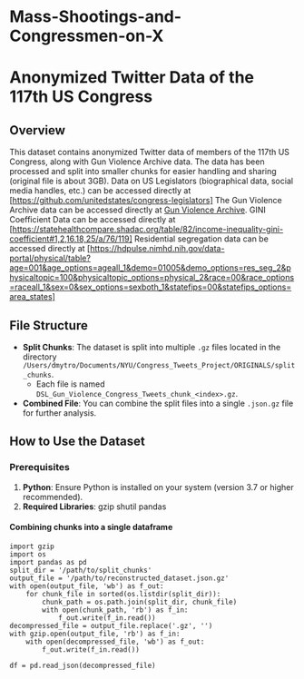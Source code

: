# Mass-Shootings-and-Congressmen-on-X

# Anonymized Twitter Data of the 117th US Congress

## Overview
This dataset contains anonymized Twitter data of members of the 117th US Congress, along with Gun Violence Archive data. The data has been processed and split into smaller chunks for easier handling and sharing (original file is about 3GB). 
Data on US Legislators (biographical data, social media handles, etc.) can be accessed directly at [https://github.com/unitedstates/congress-legislators]
The Gun Violence Archive data can be accessed directly at [Gun Violence Archive](https://www.gunviolencearchive.org/).
GINI Coefficient Data can be accessed directly at [https://statehealthcompare.shadac.org/table/82/income-inequality-gini-coefficient#1,2,16,18,25/a/76/119]
Residential segregation data can be accessed directly at [https://hdpulse.nimhd.nih.gov/data-portal/physical/table?age=001&age_options=ageall_1&demo=01005&demo_options=res_seg_2&physicaltopic=100&physicaltopic_options=physical_2&race=00&race_options=raceall_1&sex=0&sex_options=sexboth_1&statefips=00&statefips_options=area_states]

## File Structure
- **Split Chunks**: The dataset is split into multiple `.gz` files located in the directory `/Users/dmytro/Documents/NYU/Congress_Tweets_Project/ORIGINALS/split_chunks`.
  - Each file is named `DSL_Gun_Violence_Congress_Tweets_chunk_<index>.gz`.
- **Combined File**: You can combine the split files into a single `.json.gz` file for further analysis.

## How to Use the Dataset

### Prerequisites
1. **Python**: Ensure Python is installed on your system (version 3.7 or higher recommended).
2. **Required Libraries**: gzip shutil pandas

#### Combining chunks into a single dataframe
```
import gzip
import os
import pandas as pd
split_dir = '/path/to/split_chunks'
output_file = '/path/to/reconstructed_dataset.json.gz'
with open(output_file, 'wb') as f_out:
    for chunk_file in sorted(os.listdir(split_dir)):
        chunk_path = os.path.join(split_dir, chunk_file)
        with open(chunk_path, 'rb') as f_in:
            f_out.write(f_in.read())
decompressed_file = output_file.replace('.gz', '')
with gzip.open(output_file, 'rb') as f_in:
    with open(decompressed_file, 'wb') as f_out:
        f_out.write(f_in.read())

df = pd.read_json(decompressed_file)

